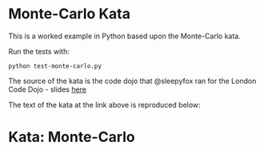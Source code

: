 # Monte-Carlo Kata
This is a worked example in Python based upon the Monte-Carlo kata.

Run the tests with:

    python test-monte-carlo.py

The source of the kata is the code dojo that @sleepyfox ran for the London Code Dojo - slides [here]()

The text of the kata at the link above is reproduced below:

# Kata: Monte-Carlo

